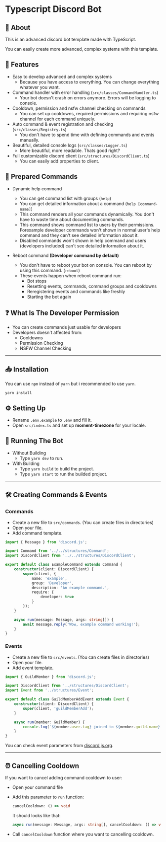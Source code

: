 # Typescript Discord Bot

## 🌟 About

This is an advanced discord bot template made with TypeScript.

You can easily create more advanced, complex systems with this template.

## 📜 Features

-   Easy to develop advanced and complex systems
    -   Because you have access to everything. You can change everything whatever you want.
-   Command handler with error handling (`src/classes/CommandHandler.ts`)
    -   Your bot doesn't crash on errors anymore. Errors will be logging to console.
-   Cooldown, permission and nsfw channel checking on commands
    -   You can set up cooldowns, required permissions and requiring nsfw channel for each command uniquely.
-   Auto command & event registration and checking (`src/classes/Registry.ts`)
    -   You don't have to spend time with defining commands and events manually.
-   Beautiful, detailed console logs (`src/classes/Logger.ts`)
    -   More beautiful, more readable. Thats good right?
-   Full customizable discord client (`src/structures/DiscordClient.ts`)
    -   You can easily add properties to client.

## 🤖 Prepared Commands

-   Dynamic help command

    -   You can get command list with groups (`help`)
    -   You can get detailed information about a command (`help [command-name]`)
    -   This command renders all your commands dynamically. You don't have to waste time about documenting commands.
    -   This command shows command list to users by their permissions. Forexample developer commands won't shown in normal user's help command and they can't see detailed information about it.
    -   Disabled commands won't shown in help command and users (developers included) can't see detailed information about it.

-   Reboot command **(Developer command by default)**
    -   You don't have to reboot your bot on console. You can reboot by using this command. (`reboot`)
    -   These events happen when reboot command run:
        -   Bot stops
        -   Resetting events, commands, command groups and cooldowns
        -   Reregistering events and commands like freshly
        -   Starting the bot again

## ❓ What Is The Developer Permission

-   You can create commands just usable for developers
-   Developers doesn't affected from:
    -   Cooldowns
    -   Permission Checking
    -   NSFW Channel Checking

---

## 📥 Installation

You can use `npm` instead of `yarn` but i recommended to use `yarn`.

```
yarn install
```

## ⚙️ Setting Up

-   Rename `.env.example` to `.env` and fill it.
-   Open `src/index.ts` and set up **moment-timezone** for your locale.

## 🤖 Running The Bot

-   Without Building
    -   Type `yarn dev` to run.
-   With Building
    -   Type `yarn build` to build the project.
    -   Type `yarn start` to run the builded project.

---

## 🛠️ Creating Commands & Events

### Commands

-   Create a new file to `src/commands`. (You can create files in directories)
-   Open your file.
-   Add command template.

```ts
import { Message } from 'discord.js';

import Command from '../../structures/Command';
import DiscordClient from '../../structures/DiscordClient';

export default class ExampleCommand extends Command {
    constructor(client: DiscordClient) {
        super(client, {
            name: 'example',
            group: 'Developer',
            description: 'An example command.',
            require: {
                developer: true
            }
        });
    }

    async run(message: Message, args: string[]) {
        await message.reply('Wow, example command working!');
    }
}
```

### Events

-   Create a new file to `src/events`. (You can create files in directories)
-   Open your file.
-   Add event template.

```ts
import { GuildMember } from 'discord.js';

import DiscordClient from '../structures/DiscordClient';
import Event from '../structures/Event';

export default class GuildMemberAddEvent extends Event {
    constructor(client: DiscordClient) {
        super(client, 'guildMemberAdd');
    }

    async run(member: GuildMember) {
        console.log(`${member.user.tag} joined to ${member.guild.name}.`);
    }
}
```

You can check event parameters from [discord.js.org](https://discord.js.org/#/docs/main/stable/class/Client).

---

## ⏰ Cancelling Cooldown

If you want to cancel adding command cooldown to user:

-   Open your command file
-   Add this parameter to `run` function:

    ```ts
    cancelCooldown: () => void
    ```

    It should looks like that:

    ```ts
    async run(message: Message, args: string[], cancelCooldown: () => void)
    ```

-   Call `cancelCooldown` function where you want to cancelling cooldown.
